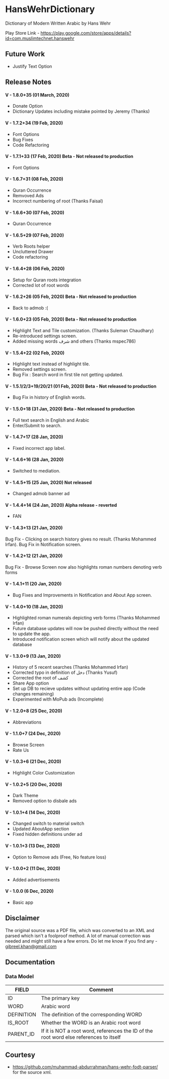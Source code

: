 # HansWehrDictionary

Dictionary of Modern Written Arabic by Hans Wehr

Play Store Link - https://play.google.com/store/apps/details?id=com.muslimtechnet.hanswehr

## Future Work
- Justify Text Option

## Release Notes

#### V - 1.8.0+35 (01 March, 2020) 
- Donate Option
- Dictionary Updates including mistake pointed by Jeremy (Thanks)

#### V - 1.7.2+34 (19 Feb, 2020) 
- Font Options
- Bug Fixes
- Code Refactoring

#### V - 1.7.1+33 (17 Feb, 2020) Beta - Not released to production
- Font Options

#### V - 1.6.7+31 (08 Feb, 2020) 
- Quran Occurrence
- Remvoved Ads
- Incorrect numbering of root (Thanks Faisal)

#### V - 1.6.6+30 (07 Feb, 2020)
- Quran Occurrence

#### V - 1.6.5+29 (07 Feb, 2020) 
- Verb Roots helper
- Uncluttered Drawer
- Code refactoring

#### V - 1.6.4+28 (06 Feb, 2020) 
- Setup for Quran roots integration
- Corrected lot of root words

#### V - 1.6.2+26 (05 Feb, 2020) Beta - Not released to production
- Back to admob :(

#### V - 1.6.0+23 (05 Feb, 2020) Beta - Not released to production
- Highlight Text and Tile customization. (Thanks Suleman Chaudhary)
- Re-introduced settings screen.
- Added missing words شرف and others (Thanks mspec786)

#### V - 1.5.4+22 (02 Feb, 2020)
- Highlight text instead of highlight tile.
- Removed settings screen.
- Bug Fix : Search word in first tile not getting updated.

#### V - 1.5.1/2/3+19/20/21 (01 Feb, 2020) Beta - Not released to production
- Bug Fix in history of English words.

#### V - 1.5.0+18 (31 Jan, 2020) Beta - Not released to production
- Full text search in English and Arabic
- Enter/Submit to search.

#### V - 1.4.7+17 (28 Jan, 2020)
- Fixed incorrect app label.

#### V - 1.4.6+16 (28 Jan, 2020)
- Switched to mediation.

#### V - 1.4.5+15 (25 Jan, 2020) Not released
- Changed admob banner ad

#### V - 1.4.4+14 (24 Jan, 2020) Alpha release - reverted
- FAN

#### V - 1.4.3+13 (21 Jan, 2020)
Bug Fix - Clicking on search history gives no result. (Thanks Mohammed Irfan).
Bug Fix in Notification screen. 

#### V - 1.4.2+12 (21 Jan, 2020)
Bug Fix - Browse Screen now also highlights roman numbers denoting verb forms

#### V - 1.4.1+11 (20 Jan, 2020)
- Bug Fixes and Improvements in Notification and About App screen.

#### V - 1.4.0+10 (18 Jan, 2020)
- Highlighted roman numerals depicting verb forms (Thanks Mohammed Irfan)
- Future database updates will now be pushed directly without the need to update the app.
- Introduced notification screen which will notify about the updated database

#### V - 1.3.0+9 (13 Jan, 2020)
- History of 5 recent searches (Thanks Mohammed Irfan)
- Corrected typo in definition of دخل (Thanks Yusuf)
- Corrected the root of كشف 
- Share App option
- Set up DB to recieve updates without updating entire app (Code changes remaining)
- Experimented with MoPub ads (Incomplete)

#### V - 1.2.0+8 (25 Dec, 2020)
- Abbreviations

#### V - 1.1.0+7 (24 Dec, 2020)
- Browse Screen
- Rate Us

#### V - 1.0.3+6 (21 Dec, 2020)
- Highlight Color Customization

#### V - 1.0.2+5 (20 Dec, 2020)
- Dark Theme
- Removed option to disbale ads

#### V - 1.0.1+4 (14 Dec, 2020)
- Changed switch to material switch
- Updated AboutApp section
- Fixed hidden definitions under ad

#### V - 1.0.1+3 (13 Dec, 2020)
- Option to Remove ads (Free, No feature loss)

#### V - 1.0.0+2 (11 Dec, 2020)
- Added advertisements

#### V - 1.0.0 (6 Dec, 2020)
- Basic app

## Disclaimer
The original source was a PDF file, which was converted to an XML and parsed which isn't a foolproof method. A lot of manual correction was needed and might still have a few errors. Do let me know if you find any - gibreel.khan@gmail.com

## Documentation

### Data Model
FIELD | Comment
--- | ---
ID | The primary key
WORD | Arabic word
DEFINITION |  The definition of the corresponding WORD
IS_ROOT | Whether the WORD is an Arabic root word
PARENT_ID | If it is NOT a root word, references the ID of the root word else references to itself

## Courtesy
- https://github.com/muhammad-abdurrahman/hans-wehr-fodt-parser/ for the source xml.

